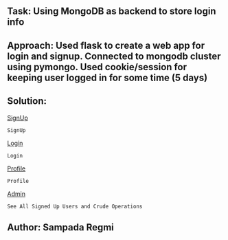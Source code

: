 ## Task: Using MongoDB as backend to store login info
## Approach: Used flask to create a web app for login and signup. Connected to mongodb cluster using pymongo. Used cookie/session for keeping user logged in for some time (5 days)
## Solution:

[SignUp](https://sampymongo.herokuapp.com/signup)
```
SignUp
```
[Login](https://sampymongo.herokuapp.com)
``` 
Login
```
[Profile](https://sampymongo.herokuapp.com/profile)
``` 
Profile
```
[Admin](https://sampymongo.herokuapp.com/admin)
``` 
See All Signed Up Users and Crude Operations
```

## Author: Sampada Regmi

